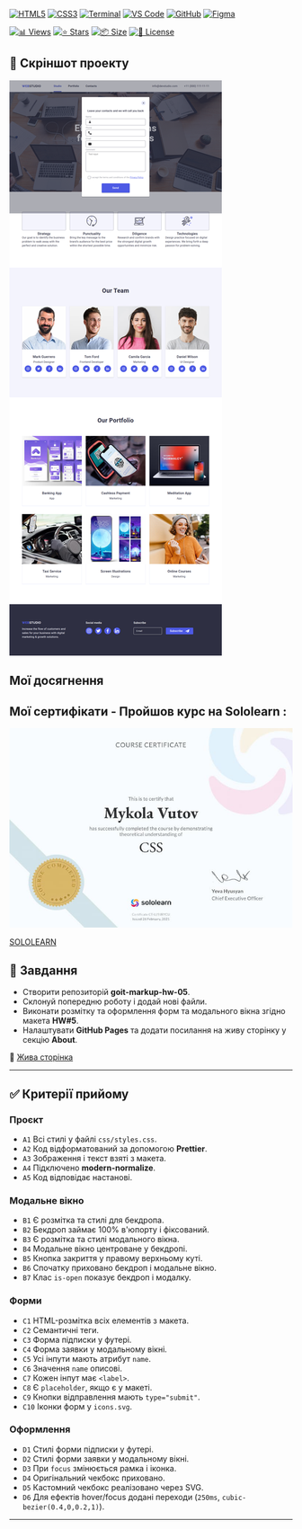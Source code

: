 <!-- AUTOGEN:STATS -->
[![HTML5](https://img.shields.io/badge/HTML5-E34F26?style=for-the-badge&logo=html5&logoColor=white)](https://developer.mozilla.org/en-US/docs/Web/HTML) [![CSS3](https://img.shields.io/badge/CSS3-1572B6?style=for-the-badge&logo=css3&logoColor=white)](https://developer.mozilla.org/en-US/docs/Web/CSS) [![Terminal](https://img.shields.io/badge/mac%20terminal-000000?style=for-the-badge&logo=apple&logoColor=white&labelColor=000000)](https://support.apple.com/guide/terminal/welcome/mac) [![VS Code](https://img.shields.io/badge/VS_Code-007ACC?style=for-the-badge&logo=visual-studio-code&logoColor=white)](https://code.visualstudio.com/) [![GitHub](https://img.shields.io/badge/GitHub-181717?style=for-the-badge&logo=github&logoColor=white)](https://github.com/) [![Figma](https://img.shields.io/badge/Figma-F24E1E?style=for-the-badge&logo=figma&logoColor=white)](https://www.figma.com/) 

[![📊 Views](https://img.shields.io/endpoint?url=https://raw.githubusercontent.com/VuToV-Mykola/goit-markup-hw-05/main/assets/db/visitors-badge.json)](https://github.com/VuToV-Mykola/goit-markup-hw-05/graphs/traffic)
[![⭐ Stars](https://img.shields.io/endpoint?url=https://raw.githubusercontent.com/VuToV-Mykola/goit-markup-hw-05/main/assets/db/likes-badge.json)](https://github.com/VuToV-Mykola/goit-markup-hw-05/actions/workflows/screenshot-and-visitor.yaml)
[![📦 Size](https://img.shields.io/endpoint?url=https://raw.githubusercontent.com/VuToV-Mykola/goit-markup-hw-05/main/assets/db/repo-size.json)](https://github.com/VuToV-Mykola/goit-markup-hw-05)
[![📄 License](https://img.shields.io/endpoint?url=https://raw.githubusercontent.com/VuToV-Mykola/goit-markup-hw-05/main/assets/db/repo-license.json)](https://github.com/VuToV-Mykola/goit-markup-hw-05/blob/main/LICENSE)

## 📸 Скріншот проекту
![Project Screenshot](./assets/screenshot.png)
<!-- END:AUTOGEN -->

## Мої досягнення

<!-- ![Опис зображення](./assets/head.jpg) ![Опис зображення](./assets/hw-04.jpg) -->

## Мої сертифікати - Пройшов курс на Sololearn :

![Certification Badge](./assets/certificat.jpg)

[SOLOLEARN](https://www.sololearn.com/certificates/CT-UJ9JRYCU)

## 📌 Завдання

- Створити репозиторій **goit-markup-hw-05**.  
- Склонуй попередню роботу і додай нові файли.  
- Виконати розмітку та оформлення форм та модального вікна згідно макета **HW#5**.  
- Налаштувати **GitHub Pages** та додати посилання на живу сторінку у секцію **About**.

🔗 [Жива сторінка](https://vuTov-mykola.github.io/goit-markup-hw-05/)

---

## ✅ Критерії прийому

### **Проєкт**
- `A1` Всі стилі у файлі `css/styles.css`.  
- `A2` Код відформатований за допомогою **Prettier**.  
- `A3` Зображення і текст взяті з макета.  
- `A4` Підключено **modern-normalize**.  
- `A5` Код відповідає настанові.

### **Модальне вікно**
- `B1` Є розмітка та стилі для бекдропа.  
- `B2` Бекдроп займає 100% в'юпорту і фіксований.  
- `B3` Є розмітка та стилі модального вікна.  
- `B4` Модальне вікно центроване у бекдропі.  
- `B5` Кнопка закриття у правому верхньому куті.  
- `B6` Спочатку приховано бекдроп і модальне вікно.  
- `B7` Клас `is-open` показує бекдроп і модалку.

### **Форми**
- `C1` HTML-розмітка всіх елементів з макета.  
- `C2` Семантичні теги.  
- `C3` Форма підписки у футері.  
- `C4` Форма заявки у модальному вікні.  
- `C5` Усі інпути мають атрибут `name`.  
- `C6` Значення `name` описові.  
- `C7` Кожен інпут має `<label>`.  
- `C8` Є `placeholder`, якщо є у макеті.  
- `C9` Кнопки відправлення мають `type="submit"`.  
- `C10` Іконки форм у `icons.svg`.

### **Оформлення**
- `D1` Стилі форми підписки у футері.  
- `D2` Стилі форми заявки у модальному вікні.  
- `D3` При `focus` змінюється рамка і іконка.  
- `D4` Оригінальний чекбокс приховано.  
- `D5` Кастомний чекбокс реалізовано через SVG.  
- `D6` Для ефектів hover/focus додані переходи (`250ms`, `cubic-bezier(0.4,0,0.2,1)`).

---
